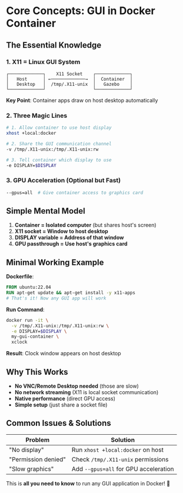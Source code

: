 # Core Concepts: GUI in Docker Container

## The Essential Knowledge

### 1. X11 = Linux GUI System
```
┌─────────────┐    X11 Socket    ┌─────────────┐
│   Host      │ ←─────────────→  │  Container  │
│   Desktop   │  /tmp/.X11-unix  │   Gazebo    │
└─────────────┘                  └─────────────┘
```

**Key Point**: Container apps draw on host desktop automatically

### 2. Three Magic Lines
```bash
# 1. Allow container to use host display
xhost +local:docker

# 2. Share the GUI communication channel
-v /tmp/.X11-unix:/tmp/.X11-unix:rw

# 3. Tell container which display to use
-e DISPLAY=$DISPLAY
```

### 3. GPU Acceleration (Optional but Fast)
```bash
--gpus=all  # Give container access to graphics card
```

## Simple Mental Model

1. **Container = Isolated computer** (but shares host's screen)
2. **X11 socket = Window to host desktop**
3. **DISPLAY variable = Address of that window**
4. **GPU passthrough = Use host's graphics card**

## Minimal Working Example

**Dockerfile**:
```dockerfile
FROM ubuntu:22.04
RUN apt-get update && apt-get install -y x11-apps
# That's it! Now any GUI app will work
```

**Run Command**:
```bash
docker run -it \
  -v /tmp/.X11-unix:/tmp/.X11-unix:rw \
  -e DISPLAY=$DISPLAY \
  my-gui-container \
  xclock
```

**Result**: Clock window appears on host desktop

## Why This Works

- **No VNC/Remote Desktop needed** (those are slow)
- **No network streaming** (X11 is local socket communication)  
- **Native performance** (direct GPU access)
- **Simple setup** (just share a socket file)

## Common Issues & Solutions

| Problem | Solution |
|---------|----------|
| "No display" | Run `xhost +local:docker` on host |
| "Permission denied" | Check `/tmp/.X11-unix` permissions |
| "Slow graphics" | Add `--gpus=all` for GPU acceleration |

This is **all you need to know** to run any GUI application in Docker! 🎯